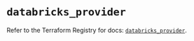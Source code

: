 # `databricks_provider`

Refer to the Terraform Registry for docs: [`databricks_provider`](https://registry.terraform.io/providers/databricks/databricks/1.74.0/docs/resources/provider).
